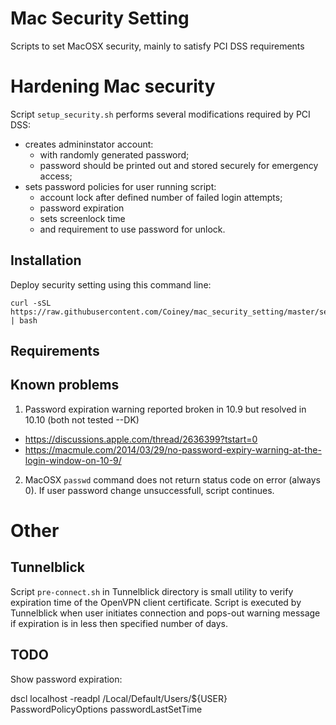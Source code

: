 Mac Security Setting
====================

Scripts to set MacOSX security, mainly to satisfy PCI DSS requirements

# Hardening Mac security #

Script `setup_security.sh` performs several modifications required by PCI DSS:

- creates admininstator account:
    - with randomly generated password;
    - password should be printed out and stored securely for emergency access;
- sets password policies for user running script:
  - account lock after defined number of failed login attempts;
  - password expiration
  - sets screenlock time
  - and requirement to use password for unlock.


## Installation ##

Deploy security setting using this command line:


    curl -sSL https://raw.githubusercontent.com/Coiney/mac_security_setting/master/setup_security.sh | bash

## Requirements ##

## Known problems ##

1. Password expiration warning reported broken in 10.9 but resolved in 10.10 (both not tested --DK)

* https://discussions.apple.com/thread/2636399?tstart=0
* https://macmule.com/2014/03/29/no-password-expiry-warning-at-the-login-window-on-10-9/

2. MacOSX `passwd` command does not return status code on error (always 0). If user password change unsuccessfull, script continues.

# Other #

## Tunnelblick

Script `pre-connect.sh` in Tunnelblick directory is small utility to verify expiration time of the OpenVPN client certificate. Script is executed by Tunnelblick when user initiates connection and pops-out warning message if expiration is in less then specified number of days.

TODO
----

Show password expiration:

dscl localhost -readpl /Local/Default/Users/${USER} PasswordPolicyOptions passwordLastSetTime
